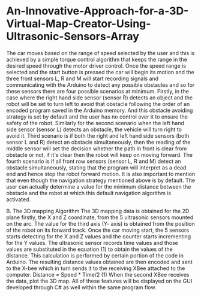 # An-Innovative-Approach-for-a-3D-Virtual-Map-Creator-Using-Ultrasonic-Sensors-Array
The car moves based on the range of speed selected by the user and this is achieved by a simple torque control algorithm that keeps the range in the desired speed through the motor driver control. 
	Once the speed range is selected and the start button is pressed the car will begin its motion and the three front sensors L, R and M will start recording signals and communicating with the Arduino to detect any possible obstacles and so for these sensors there are four possible scenarios at minimum. 
	Firstly, in the case where the right hand side sensor (sensor R) detects an object and the robot will be set to turn left to avoid that obstacle following the order of an encoded program saved in the Arduino memory. And this obstacle avoiding strategy is set by default and the user has no control over it to ensure the safety of the robot. 
	Similarly for the second scenario when the left hand side sensor (sensor L) detects an obstacle, the vehicle will turn right to avoid it. 
	Third scenario is if both the right and left hand side sensors (both sensor L and R) detect an obstacle simultaneously, then the reading of the middle sensor will set the decision whether the path in front is clear from obstacle or not, if it's clear then the robot will keep on moving forward. 
	The fourth scenario is if all front row sensors (sensor L, R and M) detect an obstacle simultaneously, stating that the program will interpret as a dead end and hence stop the robot forward motion. 
	It is also important to mention that even though the navigation strategy mentioned above is by default. The user can actually determine a value for the minimum distance between the obstacle and the robot at which this default navigation algorithm is activated. 

B.	The 3D mapping Algorithm
	The 3D mapping data is obtained for the 2D plane firstly, the X and Z coordinate, from the 5 ultrasonic sensors mounted on the arc. The value for the third axis (Y- axis) is obtained from the position of the robot on its forward track. 
Once the car moving start, the 5 sensors starts detecting for the X and Z values and the counter starts incrementing for the Y values. 
	The ultrasonic sensor records time values and those values are substituted in the equation (1) to obtain the values of the distance. This calculation is performed by certain portion of the code in Arduino. The resulting distance values obtained are then encoded and sent to the X-bee which in turn sends it to the receiving XBee attached to the computer. 
Distance = Speed * Time/2	(1)
When the second XBee receives the data, plot the 3D map. All of these features will be displayed on the GUI developed through C# as well within the same program flow. 



